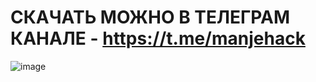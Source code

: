 # СКАЧАТЬ МОЖНО В ТЕЛЕГРАМ КАНАЛЕ - https://t.me/manjehack
![image](https://github.com/user-attachments/assets/cee0e13c-e9aa-46e0-a63c-bd7a4362c0f0)
